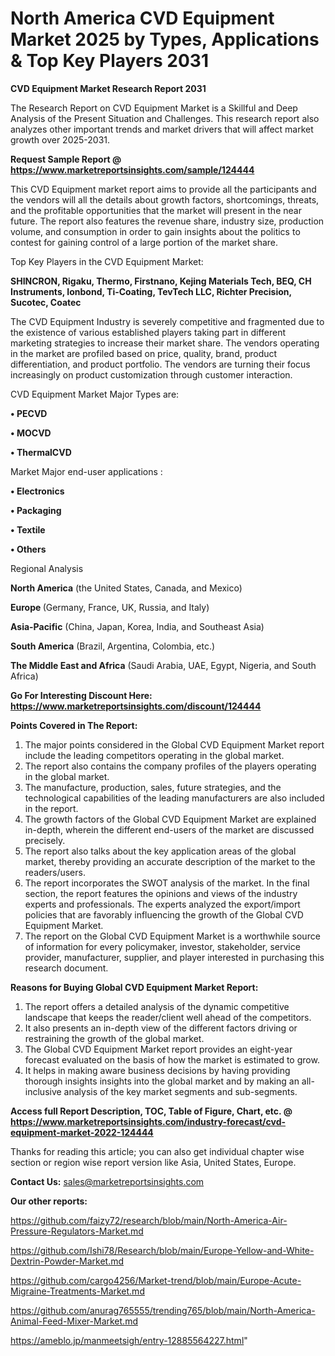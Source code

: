 # North America CVD Equipment Market 2025 by Types, Applications & Top Key Players 2031

<strong>CVD Equipment Market Research Report 2031</strong>

The Research Report on CVD Equipment Market is a Skillful and Deep Analysis of the Present Situation and Challenges. This research report also analyzes other important trends and market drivers that will affect market growth over 2025-2031.

<strong>Request Sample Report @ <a href=https://www.marketreportsinsights.com/sample/124444>https://www.marketreportsinsights.com/sample/124444</a></strong>

This CVD Equipment market report aims to provide all the participants and the vendors will all the details about growth factors, shortcomings, threats, and the profitable opportunities that the market will present in the near future. The report also features the revenue share, industry size, production volume, and consumption in order to gain insights about the politics to contest for gaining control of a large portion of the market share.

Top Key Players in the CVD Equipment Market:

<strong>SHINCRON, Rigaku, Thermo, Firstnano, Kejing Materials Tech, BEQ, CH Instruments, Ionbond, Ti-Coating, TevTech LLC, Richter Precision, Sucotec, Coatec</strong>

The CVD Equipment Industry is severely competitive and fragmented due to the existence of various established players taking part in different marketing strategies to increase their market share. The vendors operating in the market are profiled based on price, quality, brand, product differentiation, and product portfolio. The vendors are turning their focus increasingly on product customization through customer interaction.

CVD Equipment Market Major Types are:

<strong>• PECVD

• MOCVD

• ThermalCVD</strong>

Market Major end-user applications :

<strong>• Electronics

• Packaging

• Textile

• Others</strong>

Regional Analysis

</u><strong><b>North America</b></strong> (the United States, Canada, and Mexico)

<strong><b>Europe </b></strong>(Germany, France, UK, Russia, and Italy)

<strong><b>Asia-Pacific</b></strong> (China, Japan, Korea, India, and Southeast Asia)

<strong><b>South America</b></strong> (Brazil, Argentina, Colombia, etc.)

<strong><b>The Middle East and Africa</b></strong> (Saudi Arabia, UAE, Egypt, Nigeria, and South Africa)

<strong>Go For Interesting Discount Here: <a href=https://www.marketreportsinsights.com/discount/124444>https://www.marketreportsinsights.com/discount/124444</a></strong>

<strong>Points Covered in The Report:</strong>
<ol>
  <li>The major points considered in the Global CVD Equipment Market report include the leading competitors operating in the global market.</li>
  <li>The report also contains the company profiles of the players operating in the global market.</li>
  <li>The manufacture, production, sales, future strategies, and the technological capabilities of the leading manufacturers are also included in the report.</li>
  <li>The growth factors of the Global CVD Equipment Market are explained in-depth, wherein the different end-users of the market are discussed precisely.</li>
  <li>The report also talks about the key application areas of the global market, thereby providing an accurate description of the market to the readers/users.</li>
  <li>The report incorporates the SWOT analysis of the market. In the final section, the report features the opinions and views of the industry experts and professionals. The experts analyzed the export/import policies that are favorably influencing the growth of the Global CVD Equipment Market.</li>
  <li>The report on the Global CVD Equipment Market is a worthwhile source of information for every policymaker, investor, stakeholder, service provider, manufacturer, supplier, and player interested in purchasing this research document.</li>
</ol>
<strong>Reasons for Buying Global CVD Equipment Market Report:</strong>

<ol>
  <li>The report offers a detailed analysis of the dynamic competitive landscape that keeps the reader/client well ahead of the competitors.</li>
  <li>It also presents an in-depth view of the different factors driving or restraining the growth of the global market.</li>
  <li>The Global CVD Equipment Market report provides an eight-year forecast evaluated on the basis of how the market is estimated to grow.</li>
  <li>It helps in making aware business decisions by having providing thorough insights insights into the global market and by making an all-inclusive analysis of the key market segments and sub-segments.</li>
</ol>
<strong>Access full Report Description, TOC, Table of Figure, Chart, etc. @ <a href=https://www.marketreportsinsights.com/industry-forecast/cvd-equipment-market-2022-124444>https://www.marketreportsinsights.com/industry-forecast/cvd-equipment-market-2022-124444</a></strong>


Thanks for reading this article; you can also get individual chapter wise section or region wise report version like Asia, United States, Europe.

<strong>Contact Us:</strong>
sales@marketreportsinsights.com

<strong>Our other reports:</strong>

<a href=https://github.com/faizy72/research/blob/main/North-America-Air-Pressure-Regulators-Market.md>https://github.com/faizy72/research/blob/main/North-America-Air-Pressure-Regulators-Market.md</a>

<a href=https://github.com/Ishi78/Research/blob/main/Europe-Yellow-and-White-Dextrin-Powder-Market.md>https://github.com/Ishi78/Research/blob/main/Europe-Yellow-and-White-Dextrin-Powder-Market.md</a>

<a href=https://github.com/cargo4256/Market-trend/blob/main/Europe-Acute-Migraine-Treatments-Market.md>https://github.com/cargo4256/Market-trend/blob/main/Europe-Acute-Migraine-Treatments-Market.md</a>

<a href=https://github.com/anurag765555/trending765/blob/main/North-America-Animal-Feed-Mixer-Market.md>https://github.com/anurag765555/trending765/blob/main/North-America-Animal-Feed-Mixer-Market.md</a>

<a href=https://ameblo.jp/manmeetsigh/entry-12885564227.html>https://ameblo.jp/manmeetsigh/entry-12885564227.html</a>"
